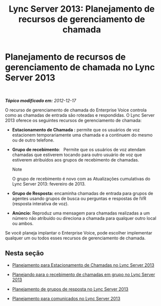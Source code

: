 ﻿---
title: 'Lync Server 2013: Planejamento de recursos de gerenciamento de chamada'
TOCTitle: Planejamento de recursos de gerenciamento de chamada
ms:assetid: 5f557345-5a04-45d6-b274-c02dbfe41b33
ms:mtpsurl: https://technet.microsoft.com/pt-br/library/Gg398421(v=OCS.15)
ms:contentKeyID: 49306860
ms.date: 05/19/2016
mtps_version: v=OCS.15
ms.translationtype: HT
---

# Planejamento de recursos de gerenciamento de chamada no Lync Server 2013

 

_**Tópico modificado em:** 2012-12-17_

O recurso de gerenciamento de chamada do Enterprise Voice controla como as chamadas de entrada são roteadas e respondidas. O Lync Server 2013 oferece os seguintes recursos de gerenciamento de chamada:

  - **Estacionamento de Chamada :** permite que os usuários de voz estacionem temporariamente uma chamada e a continuem do mesmo ou de outro telefone.

  - **Grupo de recebimento**:   Permite que os usuários de voz atendam chamadas que estiverem tocando para outro usuário de voz que estiverem atribuídos aos grupos de recebimento de chamadas.
    
    > [!note]  
    > O grupo de recebimento é novo com as Atualizações cumulativas do Lync Server 2013: fevereiro de 2013.

  - **Grupo de Resposta:** encaminha chamadas de entrada para grupos de agentes usando grupos de busca ou perguntas e respostas de IVR (resposta interativa de voz).

  - **Anúncio:** Reproduz uma mensagem para chamadas realizadas a um número não atribuído ou direciona a chamada para qualquer outro local ou ambos.

Se você planeja implantar o Enterprise Voice, pode escolher implementar qualquer um ou todos esses recursos de gerenciamento de chamada.

## Nesta seção

  - [Planejamento para Estacionamento de Chamadas no Lync Server 2013](lync-server-2013-planning-for-call-park.md)

  - [Planejando para o recebimento de chamadas em grupo no Lync Server 2013](lync-server-2013-planning-for-group-call-pickup.md)

  - [Planejamento de grupos de resposta no Lync Server 2013](lync-server-2013-planning-for-response-groups.md)

  - [Planejamento para comunicados no Lync Server 2013](lync-server-2013-planning-for-announcements.md)

